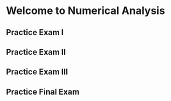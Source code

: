 # Welcome to Numerical Analysis

## Practice Exam I 

## Practice Exam II

## Practice Exam III

## Practice Final Exam

